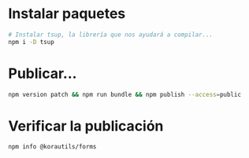# Instalar paquetes
```bash
# Instalar tsup, la librería que nos ayudará a compilar...
npm i -D tsup
```

# Publicar...
```bash
npm version patch && npm run bundle && npm publish --access=public
```

# Verificar la publicación
```bash
npm info @korautils/forms
```
